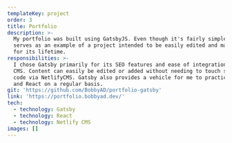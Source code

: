 ```yaml
---
templateKey: project
order: 3
title: Portfolio
description: >-
  My portfolio was built using GatsbyJS. Even though it's fairly simple, it
  serves as an example of a project intended to be easily edited and maintained
  for its lifetime.
responsibilities: >-
  I chose Gatsby primarily for its SEO features and ease of integration in to a
  CMS. Content can easily be edited or added without needing to touch source
  code via NetlifyCMS. Gatsby also provides a vehicle for me to practice GraphQL
  and React on a regular basis.
git: 'https://github.com/BobbyAD/portfolio-gatsby'
link: 'https://portfolio.bobbyad.dev/'
tech:
  - technology: Gatsby
  - technology: React
  - technology: Netlify CMS
images: []
---
```


